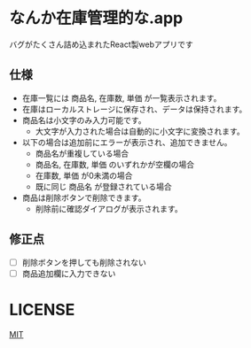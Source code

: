 # なんか在庫管理的な.app
バグがたくさん詰め込まれたReact製webアプリです

## 仕様
- 在庫一覧には 商品名, 在庫数, 単価 が一覧表示されます。
- 在庫はローカルストレージに保存され、データは保持されます。
- 商品名は小文字のみ入力可能です。
  - 大文字が入力された場合は自動的に小文字に変換されます。
- 以下の場合は追加前にエラーが表示され、追加できません。
  - 商品名が重複している場合
  - 商品名, 在庫数, 単価 のいずれかが空欄の場合
  - 在庫数, 単価 が0未満の場合
  - 既に同じ 商品名 が登録されている場合
- 商品は削除ボタンで削除できます。
  - 削除前に確認ダイアログが表示されます。

## 修正点
- [ ] 削除ボタンを押しても削除されない
- [ ] 商品追加欄に入力できない

# LICENSE
[MIT](./LICENSE)
